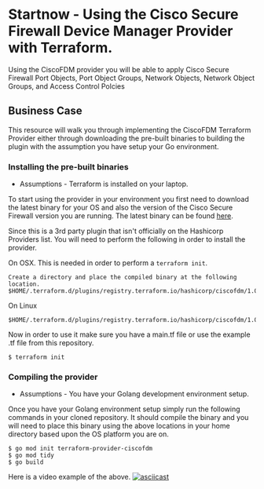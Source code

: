 # Startnow - Using the Cisco Secure Firewall Device Manager Provider with Terraform.
Using the CiscoFDM provider you will be able to apply Cisco Secure Firewall Port Objects, Port Object Groups, Network Objects, Network Object Groups, and Access Control Polcies

## Business Case
This resource will walk you through implementing the CiscoFDM Terraform Provider either through downloading the pre-built binaries to building the plugin with the assumption you have setup your Go environment.

### Installing the pre-built binaries
* Assumptions - Terraform is installed on your laptop.

To start using the provider in your environment you first need to download the latest binary for your OS and also the version of the Cisco Secure Firewall version you are running.
The latest binary can be found [here](https://github.com/bluecough/terraform-provider-ciscofdm/releases/tag/v1.0.2).

Since this is a 3rd party plugin that isn't officially on the Hashicorp Providers list. You will need to perform the following in order to install the provider.

On OSX. This is needed in order to perform a `terraform init`.
```
Create a directory and place the compiled binary at the following location.
$HOME/.terraform.d/plugins/registry.terraform.io/hashicorp/ciscofdm/1.0/darwin_amd64
```
On Linux
```
$HOME/.terraform.d/plugins/registry.terraform.io/hashicorp/ciscofdm/1.0/linux_amd64
```

Now in order to use it make sure you have a main.tf file or use the example .tf file from this repository.
```
$ terraform init
```
### Compiling the provider
* Assumptions - You have your Golang development environment setup.

Once you have your Golang environment setup simply run the following commands in your cloned repository. It should compile the binary and you will need to place this binary using the above locations in your home directory based upon the OS platform you are on.
```
$ go mod init terraform-provider-ciscofdm
$ go mod tidy
$ go build
```
Here is a video example of the above.
[![asciicast](https://asciinema.org/a/VfMFEi1pVPf8nsH8XJXO1LIkf.svg)](https://asciinema.org/a/VfMFEi1pVPf8nsH8XJXO1LIkf)

